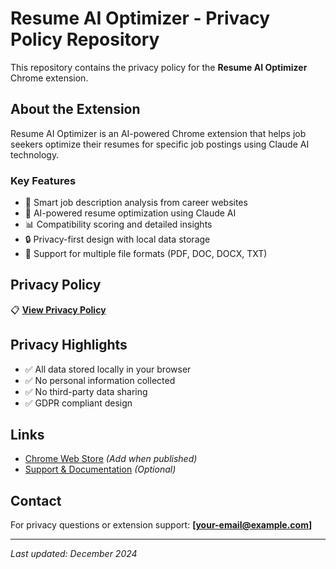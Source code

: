 # Resume AI Optimizer - Privacy Policy Repository
This repository contains the privacy policy for the **Resume AI Optimizer** Chrome extension.

## About the Extension
Resume AI Optimizer is an AI-powered Chrome extension that helps job seekers optimize their resumes for specific job postings using Claude AI technology.

### Key Features
- 🎯 Smart job description analysis from career websites  
- 🤖 AI-powered resume optimization using Claude AI
- 📊 Compatibility scoring and detailed insights
- 🔒 Privacy-first design with local data storage
- 📄 Support for multiple file formats (PDF, DOC, DOCX, TXT)

## Privacy Policy
📋 **[View Privacy Policy](privacy-policy.md)**

## Privacy Highlights
- ✅ All data stored locally in your browser
- ✅ No personal information collected
- ✅ No third-party data sharing
- ✅ GDPR compliant design

## Links
- [Chrome Web Store](your-extension-link-here) *(Add when published)*
- [Support & Documentation](your-docs-link) *(Optional)*

## Contact
For privacy questions or extension support: **[your-email@example.com]**

---
*Last updated: December 2024*

